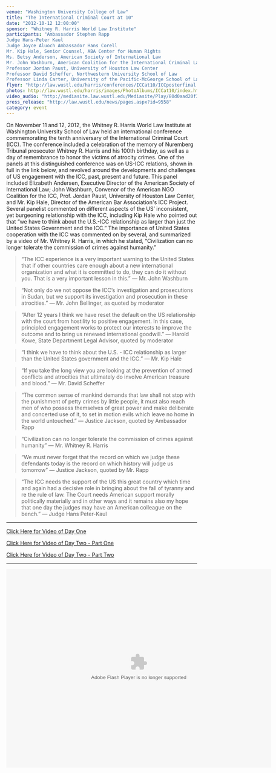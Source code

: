 ```yaml
---
venue: "Washington University College of Law"
title: "The International Criminal Court at 10"
date: "2012-10-12 12:00:00"
sponsor: "Whitney R. Harris World Law Institute"
participants: "Ambassador Stephen Rapp
Judge Hans-Peter Kaul
Judge Joyce Aluoch Ambassador Hans Corell
Mr. Kip Hale, Senior Counsel, ABA Center for Human Rights
Ms. Betsy Anderson, American Society of International Law
Mr. John Washburn, American Coalition for the International Criminal Law
Professor Jordan Paust, University of Houston Law Center
Professor David Scheffer, Northwestern University School of Law
Professor Linda Carter, University of the Pacific-McGeorge School of Law"
flyer: "http://law.wustl.edu/harris/conferences/ICCat10/ICCposterfinal.pdf"
photos: http://law.wustl.edu/harris/images/PhotoAlbums/ICCat10/index.html"
video_audio: "http://mediasite.law.wustl.edu/Mediasite/Play/80d0aad20f31446993a920920834719e1d"
press_release: "http://law.wustl.edu/news/pages.aspx?id=9558"
category: event
---
```

On November 11 and 12, 2012, the Whitney R. Harris World Law Institute at Washington University School of Law held an international conference commemorating the tenth anniversary of the International Criminal Court (ICC). The conference included a celebration of the memory of Nuremberg Tribunal prosecutor Whitney R. Harris and his 100th birthday, as well as a day of remembrance to honor the victims of atrocity crimes. One of the panels at this distinguished conference was on US-ICC relations, shown in full in the link below, and revolved around the developments and challenges of US engagement with the ICC, past, present and future. This panel included Elizabeth Andersen, Executive Director of the American Society of International Law; John Washburn, Convenor of the American NGO Coalition for the ICC, Prof. Jordan Paust, University of Houston Law Center, and Mr. Kip Hale, Director of the American Bar Association's ICC Project. Several panelist commented on different aspects of the US’ inconsistent, yet burgeoning relationship with the ICC, including Kip Hale who pointed out that “we have to think about the U.S.-ICC relationship as larger than just the United States Government and the ICC.” The importance of United States cooperation with the ICC was commented on by several, and summarized by a video of Mr. Whitney R. Harris, in which he stated, “Civilization can no longer tolerate the commission of crimes against humanity.”


> “The ICC experience is a very important warning to the United States that if other countries care enough about a new international organization and what it is committed to do, they can do it without you. That is a very important lesson in this.”
— Mr. John Washburn

> “Not only do we not oppose the ICC’s investigation and prosecutions in Sudan, but we support its investigation and prosecution in these atrocities.”
— Mr. John Bellinger, as quoted by moderator

> “After 12 years I think we have reset the default on the US relationship with the court from hostility to positive engagement. In this case, principled engagement works to protect our interests to improve the outcome and to bring us renewed international goodwill.”
— Harold Kowe, State Department Legal Advisor, quoted by moderator

> “I think we have to think about the U.S. - ICC relationship as larger than the United States government and the ICC.”
— Mr. Kip Hale

> “If you take the long view you are looking at the prevention of armed conflicts and atrocities that ultimately do involve American treasure and blood.”
— Mr. David Scheffer

> “The common sense of mankind demands that law shall not stop with the punishment of petty crimes by little people, it must also reach men of who possess themselves of great power and make deliberate and concerted use of it, to set in motion evils which leave no home in the world untouched.”
— Justice Jackson, quoted by Ambassador Rapp

> “Civilization can no longer tolerate the commission of crimes against humanity”
— Mr. Whitney R. Harris

> “We must never forget that the record on which we judge these defendants today is the record on which history will judge us tomorrow”
— Justice Jackson, quoted by Mr. Rapp

>“The ICC needs the support of the US this great country which time and again had a decisive role in bringing about the fall of tyranny and re the rule of law. The Court needs American support morally politically materially and in other ways and it remains also my hope that one day the judges may have an American colleague on the bench.”
— Judge Hans Peter-Kaul

---

[Click Here for Video of Day One](http://mediasite.law.wustl.edu/Mediasite/Play/ed4f9d8543ba408fb47c5ed354fd06dc1d)

[Click Here for Video of Day Two - Part One](http://mediasite.law.wustl.edu/Mediasite/Play/e9ab31d5c6e9475f9e149c399188f6f11d)

[Click Here for Video of Day Two - Part Two](http://mediasite.law.wustl.edu/Mediasite/Play/80d0aad20f31446993a920920834719e1d)

---

<object width="700" height="525"> <param name="flashvars" value="offsite=true&lang=en-us&page_show_url=%2Fphotos%2F126209453%40N05%2Fsets%2F72157645686907755%2Fshow%2F&page_show_back_url=%2Fphotos%2F126209453%40N05%2Fsets%2F72157645686907755%2F&set_id=72157645686907755&jump_to="></param> <param name="movie" value="https://www.flickr.com/apps/slideshow/show.swf?v=1611612882"></param> <param name="allowFullScreen" value="true"></param><embed type="application/x-shockwave-flash" src="https://www.flickr.com/apps/slideshow/show.swf?v=1611612882" allowFullScreen="true" flashvars="offsite=true&lang=en-us&page_show_url=%2Fphotos%2F126209453%40N05%2Fsets%2F72157645686907755%2Fshow%2F&page_show_back_url=%2Fphotos%2F126209453%40N05%2Fsets%2F72157645686907755%2F&set_id=72157645686907755&jump_to=" width="700" height="525"></embed></object>


<!--
countries care enough about a new international organization and what it is
committed to do, they can do it without you. That is a very important lesson in this.”
 -->
